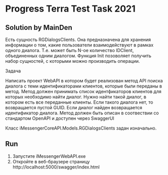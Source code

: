 # Progress Terra Test Task 2021
## Solution by MainDen

Есть сущность RGDialogsClients. Она предназначена для хранения информации о том, какие пользователи взаимодействуют в рамках одного диалога.
Т.е. может быть N-ое количество IDClient, объединенных одним диалогом.
Функция Init позоволяет получить набор сущностей, с которыми можно производить операции.

Задача

Написать проект WebAPI в котором будет реализован метод API поиска диалога с теми идентификаторами клиентов, которые были переданы в метод.
Метод должен принимать список идентфикаторов клиентов для которых необходимо найти диалог. Нужно найти такой диалог, в котором есть все переданные клиенты. Если такого диалога нет, то возвращается пустой GUID.
Если диалог найден возвращается идентификатор диалога.
Метод должен быть описан в соотвествии со стандартом OpenAPI и доступен через SwaggerUI

Класс iMessengerCoreAPI.Models.RGDialogsClients задан изначально.

## Run

1. Запустите iMessengerWebAPI.exe
2. Откройте в веб-браузере страницу http://localhost:5000/swagger/index.html